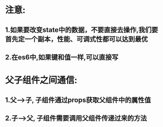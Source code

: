 # 注意:
## 1.如果要改变state中的数据，不要直接去操作,我们要首先定一个副本，性能、可调式性都可以达到最优  
## 2.在es6中,如果键和值一样,可以直接写  
# 父子组件之间通信:  
## 1.父-->子, 子组件通过props获取父组件中的属性值  
## 2.子-->父, 子组件需要调用父组件传递过来的方法  

